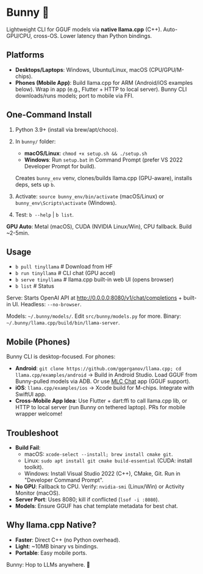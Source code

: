 # Bunny 🐰

Lightweight CLI for GGUF models via **native llama.cpp** (C++). Auto-GPU/CPU, cross-OS. Lower latency than Python bindings.

## Platforms
- **Desktops/Laptops**: Windows, Ubuntu/Linux, macOS (CPU/GPU/M-chips).
- **Phones (Mobile App)**: Build llama.cpp for ARM (Android/iOS examples below). Wrap in app (e.g., Flutter + HTTP to local server). Bunny CLI downloads/runs models; port to mobile via FFI.

## One-Command Install
1. Python 3.9+ (install via brew/apt/choco).
2. In `bunny/` folder:
   - **macOS/Linux**: `chmod +x setup.sh && ./setup.sh`
   - **Windows**: Run `setup.bat` in Command Prompt (prefer VS 2022 Developer Prompt for build).
   
   Creates `bunny_env` venv, clones/builds llama.cpp (GPU-aware), installs deps, sets up `b`.

3. Activate: `source bunny_env/bin/activate` (macOS/Linux) or `bunny_env\Scripts\activate` (Windows).
4. Test: `b --help` | `b list`.

**GPU Auto**: Metal (macOS), CUDA (NVIDIA Linux/Win), CPU fallback. Build ~2-5min.

## Usage
- `b pull tinyllama`  # Download from HF
- `b run tinyllama`   # CLI chat (GPU accel)
- `b serve tinyllama` # llama.cpp built-in web UI (opens browser)
- `b list`            # Status

Serve: Starts OpenAI API at http://0.0.0.0:8080/v1/chat/completions + built-in UI. Headless: `--no-browser`.

Models: `~/.bunny/models/`. Edit `src/bunny/models.py` for more. Binary: `~/.bunny/llama.cpp/build/bin/llama-server`.

## Mobile (Phones)
Bunny CLI is desktop-focused. For phones:
- **Android**: `git clone https://github.com/ggerganov/llama.cpp; cd llama.cpp/examples/android` → Build in Android Studio. Load GGUF from Bunny-pulled models via ADB. Or use [MLC Chat](https://mlc.ai/) app (GGUF support).
- **iOS**: `llama.cpp/examples/ios` → Xcode build for M-chips. Integrate with SwiftUI app.
- **Cross-Mobile App Idea**: Use Flutter + dart:ffi to call llama.cpp lib, or HTTP to local server (run Bunny on tethered laptop). PRs for mobile wrapper welcome!

## Troubleshoot
- **Build Fail**:
  - macOS: `xcode-select --install; brew install cmake git`.
  - Linux: `sudo apt install git cmake build-essential` (CUDA: install toolkit).
  - Windows: Install Visual Studio 2022 (C++), CMake, Git. Run in "Developer Command Prompt".
- **No GPU**: Fallback to CPU. Verify: `nvidia-smi` (Linux/Win) or Activity Monitor (macOS).
- **Server Port**: Uses 8080; kill if conflicted (`lsof -i :8080`).
- **Models**: Ensure GGUF has chat template metadata for best chat.

## Why llama.cpp Native?
- **Faster**: Direct C++ (no Python overhead).
- **Light**: ~10MB binary vs bindings.
- **Portable**: Easy mobile ports.

Bunny: Hop to LLMs anywhere. 🚀